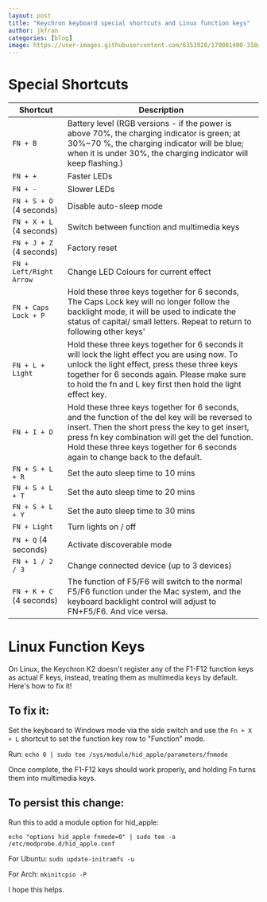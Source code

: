 ```yaml
---
layout: post
title: "Keychron keyboard special shortcuts and Linux function keys"
author: jkfran
categories: [blog]
image: https://user-images.githubusercontent.com/6353928/170081400-318ce365-e8ed-40f8-99ed-f211f47a5872.png
---
```


# Special Shortcuts

| Shortcut    | Description |
| ----------- | ----------- |
| `FN + B` | Battery level (RGB versions - if the power is above 70%, the charging indicator is green; at 30%~70 %, the charging indicator will be blue; when it is under 30%, the charging indicator will keep flashing.) |
| `FN + +` | Faster LEDs |
| `FN + -` | Slower LEDs |
| `FN + S + O` (4 seconds) | Disable auto-sleep mode |
| `FN + X + L` (4 seconds) | Switch between function and multimedia keys |
| `FN + J + Z` (4 seconds) | Factory reset |
| `FN + Left/Right Arrow` | Change LED Colours for current effect |
| `FN + Caps Lock + P` | Hold these three keys together for 6 seconds, The Caps Lock key will no longer follow the backlight mode, it will be used to indicate the status of capital/ small letters. Repeat to return to following other keys' |
| `FN + L + Light` | Hold these three keys together for 6 seconds it will lock the light effect you are using now. To unlock the light effect, press these three keys together for 6 seconds again. Please make sure to hold the fn and L key first then hold the light effect key. |
| `FN + I + D` | Hold these three keys together for 6 seconds, and the function of the del key will be reversed to insert. Then the short press the key to get insert, press fn key combination will get the del function. Hold these three keys together for 6 seconds again to change back to the default. |
| `FN + S + L + R` | Set the auto sleep time to 10 mins |
| `FN + S + L + T` | Set the auto sleep time to 20 mins |
| `FN + S + L + Y` | Set the auto sleep time to 30 mins |
| `FN + Light` | Turn lights on / off |
| `FN + Q` (4 seconds) | Activate discoverable mode |
| `FN + 1 / 2 / 3` | Change connected device (up to 3 devices) |
| `FN + K + C` (4 seconds) | The function of F5/F6 will switch to the normal F5/F6 function under the Mac system, and the keyboard backlight control will adjust to FN+F5/F6. And vice versa. |


# Linux Function Keys

On Linux, the Keychron K2 doesn't register any of the F1-F12 function keys as actual F keys, instead, treating them as multimedia keys by default. Here's how to fix it!

## To fix it:

Set the keyboard to Windows mode via the side switch and use the `Fn + X + L` shortcut to set the function key row to "Function" mode.

Run: `echo 0 | sudo tee /sys/module/hid_apple/parameters/fnmode`

Once complete, the F1-F12 keys should work properly, and holding Fn turns them into multimedia keys.

## To persist this change:

Run this to add a module option for hid_apple:

`echo "options hid_apple fnmode=0" | sudo tee -a /etc/modprobe.d/hid_apple.conf`

For Ubuntu: `sudo update-initramfs -u`

For Arch: `mkinitcpio -P`

I hope this helps.
